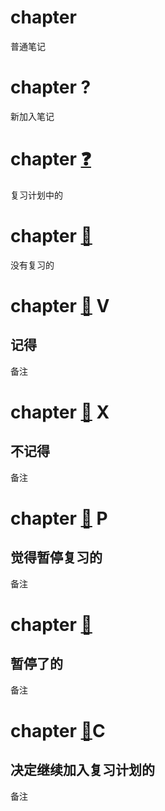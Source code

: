 # chapter

普通笔记

# chapter     ? 

新加入笔记

# chapter    [❓](SOH0000001EOT)  ​

复习计划中的

# chapter    [🔔](SOH0000003EOT)  ​

没有复习的

# chapter    [🔔](SOH0000004EOT)  ​V

记得
---
备注

# chapter    [🔔](SOH0000005EOT)  ​X

不记得
---
备注

# chapter    [🔔](SOH0000006EOT)  ​P

觉得暂停复习的
---
备注

# chapter    [📕](SOH0000007EOT)  ​

暂停了的
---
备注

# chapter    [📕](SOH0000008EOT)  ​C

决定继续加入复习计划的
---
备注